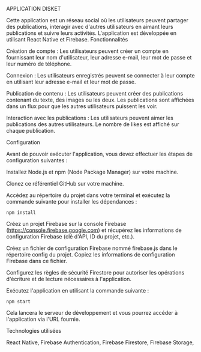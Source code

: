 APPLICATION DISKET

Cette application est un réseau social où les utilisateurs peuvent partager des publications, interagir avec d'autres utilisateurs en aimant leurs publications et suivre leurs activités. L'application est développée en utilisant React Native et Firebase.
Fonctionnalités

Création de compte : Les utilisateurs peuvent créer un compte en fournissant leur nom d'utilisateur, leur adresse e-mail, leur mot de passe et leur numéro de téléphone.

Connexion : Les utilisateurs enregistrés peuvent se connecter à leur compte en utilisant leur adresse e-mail et leur mot de passe.

Publication de contenu : Les utilisateurs peuvent créer des publications contenant du texte, des images ou les deux. Les publications sont affichées dans un flux pour que les autres utilisateurs puissent les voir.

Interaction avec les publications : Les utilisateurs peuvent aimer les publications des autres utilisateurs. Le nombre de likes est affiché sur chaque publication.

Configuration

Avant de pouvoir exécuter l'application, vous devez effectuer les étapes de configuration suivantes :

Installez Node.js et npm (Node Package Manager) sur votre machine.

Clonez ce référentiel GitHub sur votre machine.

Accédez au répertoire du projet dans votre terminal et exécutez la commande suivante pour installer les dépendances :

    npm install

Créez un projet Firebase sur la console Firebase (https://console.firebase.google.com) et récupérez les informations de configuration Firebase (clé d'API, ID du projet, etc.).

Créez un fichier de configuration Firebase nommé firebase.js dans le répertoire config du projet. Copiez les informations de configuration Firebase dans ce fichier.

Configurez les règles de sécurité Firestore pour autoriser les opérations d'écriture et de lecture nécessaires à l'application.

Exécutez l'application en utilisant la commande suivante :

    npm start

Cela lancera le serveur de développement et vous pourrez accéder à l'application via l'URL fournie.

Technologies utilisées

React Native,
Firebase Authentication,
Firebase Firestore,
Firebase Storage,
